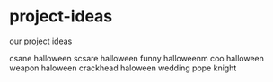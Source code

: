 # project-ideas
 our project ideas

csane
halloween scsare
halloween funny
 halloweenm coo
halloween weapon
haloween crackhead
haloween wedding pope knight
